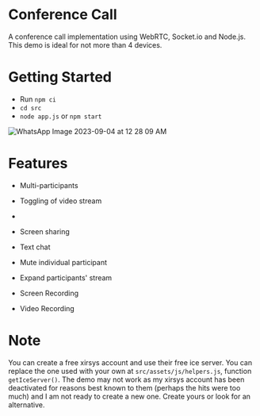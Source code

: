 # Conference Call
A conference call implementation using WebRTC, Socket.io and Node.js. This demo is ideal for not more than 4 devices.


# Getting Started
- Run `npm ci`
- `cd src`
- `node app.js` or `npm start`

![WhatsApp Image 2023-09-04 at 12 28 09 AM](https://github.com/hunterritik/-Video_Conferencing_Website/assets/113642152/76cb2ab6-ade5-4f3a-89a7-e047133bd5bb)

# Features
- Multi-participants
- Toggling of video stream
-

- Screen sharing
- Text chat
- Mute individual participant
- Expand participants' stream
- Screen Recording
- Video Recording

 

# Note
You can create a free xirsys account and use their free ice server. You can replace the one used with your own at `src/assets/js/helpers.js`, function `getIceServer()`. The demo may not work as my xirsys account has been deactivated for reasons best known to them (perhaps the hits were too much) and I am not ready to create a new one. Create yours or look for an alternative.

